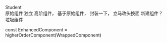 Student  
原始组件 独立
高阶组件， 基于原始组件， 封装一下， 立马改头换面
新建组件？ 垃圾组件 

const EnhancedComponent = higherOrderComponent(WrappedComponent)